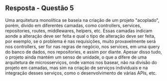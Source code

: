 ## Resposta - Questão 5
Uma arquitetura monolítica se baseia na criação de um projeto "acoplado", porém, divido em diferentes camadas, como controllers, services, repositories, routes, middlewares, helpers, etc. Essas camadas indicam aonde a alteração deve ser feita e qual o tipo de alteração deve ser feita, por exemplo, se o problema é nas requisições, muito provavelmente será nos controllers, ser for nas regras de negócio, nos services, em uma query do banco de dados, nos repositories, e assim por diante. Apesar disso tudo, o projeto ainda mantém um senso de unidade, o que a difere de uma arquitetura de microsserviços, onde vamos nos basear, não na divisão do projeto em camadas, mas sim na criação de serviços individuais e na integração desses serviços, como o desenvolvimento de várias APIs, etc.

